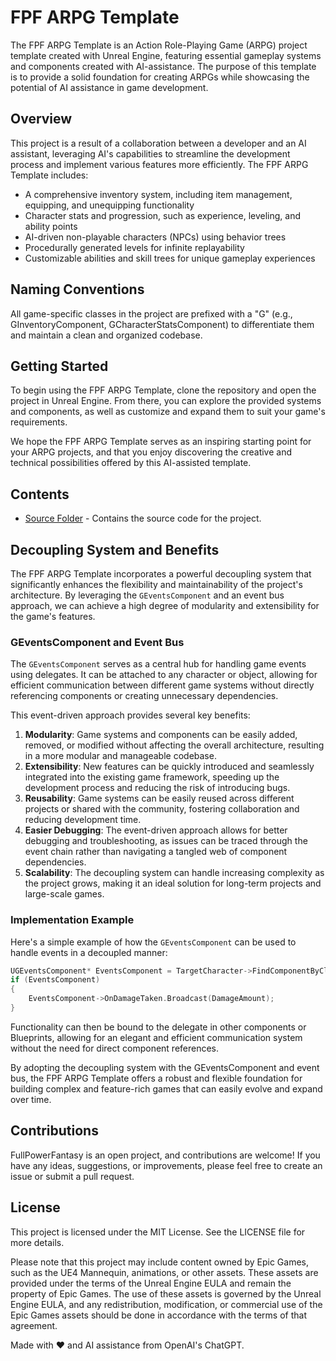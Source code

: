 # FPF ARPG Template

The FPF ARPG Template is an Action Role-Playing Game (ARPG) project template created with Unreal Engine, featuring essential gameplay systems and components created with AI-assistance. The purpose of this template is to provide a solid foundation for creating ARPGs while showcasing the potential of AI assistance in game development.

## Overview

This project is a result of a collaboration between a developer and an AI assistant, leveraging AI's capabilities to streamline the development process and implement various features more efficiently. The FPF ARPG Template includes:

- A comprehensive inventory system, including item management, equipping, and unequipping functionality
- Character stats and progression, such as experience, leveling, and ability points
- AI-driven non-playable characters (NPCs) using behavior trees
- Procedurally generated levels for infinite replayability
- Customizable abilities and skill trees for unique gameplay experiences

## Naming Conventions

All game-specific classes in the project are prefixed with a "G" (e.g., GInventoryComponent, GCharacterStatsComponent) to differentiate them and maintain a clean and organized codebase.

## Getting Started

To begin using the FPF ARPG Template, clone the repository and open the project in Unreal Engine. From there, you can explore the provided systems and components, as well as customize and expand them to suit your game's requirements.

We hope the FPF ARPG Template serves as an inspiring starting point for your ARPG projects, and that you enjoy discovering the creative and technical possibilities offered by this AI-assisted template.

## Contents

- [Source Folder](./Source) - Contains the source code for the project.

<!-- Add other links to folders and files as needed -->

## Decoupling System and Benefits

The FPF ARPG Template incorporates a powerful decoupling system that significantly enhances the flexibility and maintainability of the project's architecture. By leveraging the `GEventsComponent` and an event bus approach, we can achieve a high degree of modularity and extensibility for the game's features.

### GEventsComponent and Event Bus

The `GEventsComponent` serves as a central hub for handling game events using delegates. It can be attached to any character or object, allowing for efficient communication between different game systems without directly referencing components or creating unnecessary dependencies.

This event-driven approach provides several key benefits:

1. **Modularity**: Game systems and components can be easily added, removed, or modified without affecting the overall architecture, resulting in a more modular and manageable codebase.
2. **Extensibility**: New features can be quickly introduced and seamlessly integrated into the existing game framework, speeding up the development process and reducing the risk of introducing bugs.
3. **Reusability**: Game systems can be easily reused across different projects or shared with the community, fostering collaboration and reducing development time.
4. **Easier Debugging**: The event-driven approach allows for better debugging and troubleshooting, as issues can be traced through the event chain rather than navigating a tangled web of component dependencies.
5. **Scalability**: The decoupling system can handle increasing complexity as the project grows, making it an ideal solution for long-term projects and large-scale games.

### Implementation Example

Here's a simple example of how the `GEventsComponent` can be used to handle events in a decoupled manner:

```cpp
UGEventsComponent* EventsComponent = TargetCharacter->FindComponentByClass<UGEventsComponent>();
if (EventsComponent)
{
	EventsComponent->OnDamageTaken.Broadcast(DamageAmount);
}
```

Functionality can then be bound to the delegate in other components or Blueprints, allowing for an elegant and efficient communication system without the need for direct component references.

By adopting the decoupling system with the GEventsComponent and event bus, the FPF ARPG Template offers a robust and flexible foundation for building complex and feature-rich games that can easily evolve and expand over time.

## Contributions

FullPowerFantasy is an open project, and contributions are welcome! If you have any ideas, suggestions, or improvements, please feel free to create an issue or submit a pull request.

## License

This project is licensed under the MIT License. See the LICENSE file for more details.

Please note that this project may include content owned by Epic Games, such as the UE4 Mannequin, animations, or other assets. These assets are provided under the terms of the Unreal Engine EULA and remain the property of Epic Games. The use of these assets is governed by the Unreal Engine EULA, and any redistribution, modification, or commercial use of the Epic Games assets should be done in accordance with the terms of that agreement.

Made with :heart: and AI assistance from OpenAI's ChatGPT.


